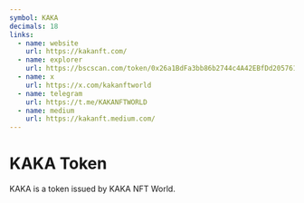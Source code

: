 ```yaml
---
symbol: KAKA
decimals: 18
links:
  - name: website
    url: https://kakanft.com/
  - name: explorer
    url: https://bscscan.com/token/0x26a1BdFa3bb86b2744c4A42EBfDd205761d13a8a
  - name: x
    url: https://x.com/kakanftworld
  - name: telegram
    url: https://t.me/KAKANFTWORLD
  - name: medium
    url: https://kakanft.medium.com/
---
```


# KAKA Token

KAKA is a token issued by KAKA NFT World.
